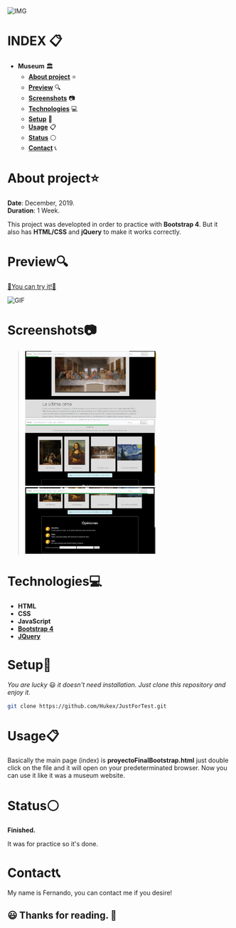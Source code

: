 

![IMG](https://github.com/Hukex/JustForTest/blob/master/readmefiles/banner.png?)

# INDEX 📋

- **Museum** 🏛
  - [**About project**](#about-project) ⭐
  - [**Preview**](#preview) 🔍
  - [**Screenshots**](#screenshots) 📷
  - [**Technologies**](#technologies) 💻
  - [**Setup**](#setup) 🔧
  - [**Usage**](#usage) 📋
  - [**Status**](#status) ⚪
  - [**Contact**](#contact) 📞




# About project⭐



**Date**: December, 2019.   
**Duration**: 1 Week.


This project was developted in order to practice with **Bootstrap 4**.
But it also has **HTML/CSS** and **jQuery** to make it works correctly.

# Preview🔍

[💠You can try it!💠](https://hukex.github.io/*)

 ![GIF](https://github.com/Hukex/JustForTest/blob/master/readmefiles/preview.gif?raw=true)
</p>

# Screenshots📷

><img src="readmefiles/1.png" height="150"/>
><img src="readmefiles/2.png" height="150"/>
><img src="readmefiles/3.gif" height="150"/>




# Technologies💻

- **HTML**
- **CSS**
- **JavaScript**
- [**Bootstrap 4**](https://getbootstrap.com/docs/4.3)
- [**JQuery**](https://jquery.com/)



# Setup🔧

*You are lucky* 😃 *it doesn't need installation. Just clone this repository and enjoy it.*

```bash
git clone https://github.com/Hukex/JustForTest.git
```

# Usage📋

Basically the main page (index) is **proyectoFinalBootstrap.html** just double click on the file and it will open on your predeterminated browser.
Now you can use it like it was a museum website.



# Status⚪

**Finished.**

It was for practice so it's done.

# Contact📞

My name is Fernando, you can contact me if you desire!


## 😃 Thanks for reading. 👋

